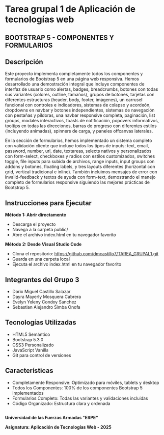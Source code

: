 # Tarea grupal 1 de Aplicación de tecnologías web

## BOOTSTRAP 5 - COMPONENTES Y FORMULARIOS

## Descripción

Este proyecto implementa completamente todos los componentes y formularios de Bootstrap 5 en una página web responsiva. Hemos desarrollado una demostración integral que incluye componentes de interfaz de usuario como alertas, badges, breadcrumbs, botones con todas sus variantes (colores, outline, tamaños), grupos de botones, tarjetas con diferentes estructuras (header, body, footer, imágenes), un carrusel funcional con controles e indicadores, sistemas de colapso y acordeón, dropdowns en navbar y botones independientes, sistemas de navegación con pestañas y píldoras, una navbar responsive completa, paginación, list groups, modales interactivos, toasts de notificación, popovers informativos, tooltips en todas las direcciones, barras de progreso con diferentes estilos (incluyendo animadas), spinners de carga, y paneles offcanvas laterales.

En la sección de formularios, hemos implementado un sistema completo con validación cliente que incluye todos los tipos de inputs: text, email, password, number, url, date, textareas, selects nativos y personalizados con form-select, checkboxes y radios con estilos customizados, switches toggle, file inputs para subida de archivos, range inputs, input groups con addons y botones, floating labels, y tres layouts diferentes (horizontal con grid, vertical tradicional e inline). También incluimos mensajes de error con invalid-feedback y textos de ayuda con form-text, demostrando el manejo completo de formularios responsive siguiendo las mejores prácticas de Bootstrap 5.

## Instrucciones para Ejecutar

**Método 1: Abrir directamente**

* Descarga el proyecto
* Navega a la carpeta public/
* Abre el archivo index.html en tu navegador favorito

**Método 2: Desde Visual Studio Code**

* Clona el repositorio: https://github.com/dmcastillo7/TAREA_GRUPAL1.git
* Guarda en una carpeta local
* Ejecuta el archivo index.html en tu navegador favorito

## Integrantes del Grupo 3

- Dario Miguel Castillo Salazar
- Dayra Mayerly Mosquera Cabrera
- Evelyn Yeleny Condoy Sanchez
- Sebastian Alejandro Simba Onofa

## Tecnologías Utilizadas

* HTML5 Semántico
* Bootstrap 5.3.0
* CSS3 Personalizado
* JavaScript Vanilla
* Git para control de versiones

## Características

* Completamente Responsive: Optimizado para móviles, tablets y desktop
* Todos los Componentes: 100% de los componentes Bootstrap 5 implementados
* Formularios Completo: Todas las variantes y validaciones incluidas
* Código Organizado: Estructura clara y ordenada

##
**Universidad de las Fuerzas Armadas "ESPE"**

**Asignatura: Aplicación de Tecnologías Web - 2025**


